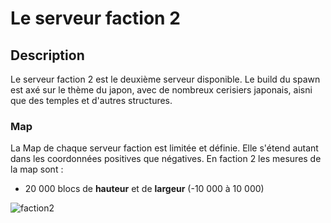 # Le serveur faction 2

## Description 
Le serveur faction 2 est le deuxième serveur disponible. Le build du spawn est axé sur le thème du japon, avec de nombreux cerisiers japonais, aisni que des temples et d'autres structures.

### Map
La Map de chaque serveur faction est limitée et définie. Elle s'étend autant dans les coordonnées positives que négatives.
En faction 2 les mesures de la map sont :
+ 20 000 blocs de __hauteur__ et de __largeur__ (-10 000 à 10 000)

![faction2](https://raw.githubusercontent.com/HisteriaMC/histeria-wiki/main/.assets/pictures/faction2.png)


